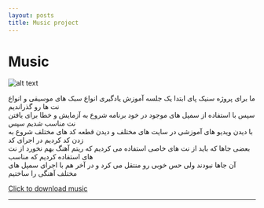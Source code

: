 ```yaml
---
layout: posts
title: Music project
---
```


# Music

![alt text]({{pooria159.github.io}}\assets\images\music.jpg)

ما برای پروژه سنیک پای ابتدا یک جلسه آموزش یادگیری انواع سبک های موسیقی و انواع نت ها رو گذراندیم <br>
سپس با استفاده از سمپل های موجود در خود برنامه شروع به آزمایش و خطا برای یافتن نت مناسب شدیم سپس <br>
با دیدن ویدیو های آموزشی در سایت های مختلف و دیدن  قطعه کد های مختلف شروع به زدن کد کردیم در اجرای کد <br>
بعضی جاها که باید از نت های خاصی استفاده می کردیم که ریتم آهنگ بهم نخورد از نت های استفاده کردیم که مناسب <br>
آن جاها نبودند ولی حس خوبی رو منتقل می کرد و در آخر هم با اجرای سمپل های مختلف آهنگی را ساختیم<br>


[Click to download music](http://pooria159.github.io/assets/music/finaly.mp3)



---

